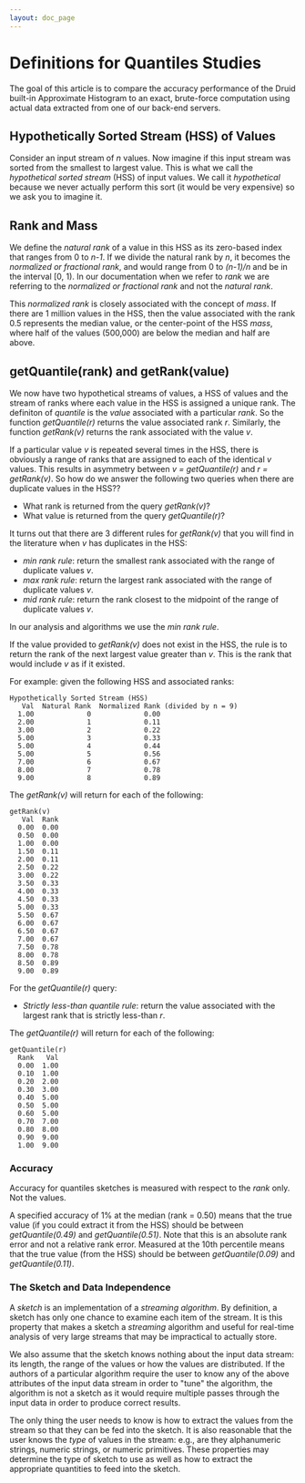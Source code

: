 ```yaml
---
layout: doc_page
---
```


# Definitions for Quantiles Studies

The goal of this article is to compare the accuracy performance of the Druid built-in Approximate Histogram to an exact, brute-force computation using actual data extracted from one of our back-end servers. 


## Hypothetically Sorted Stream (HSS) of Values
Consider an input stream of *n* values. Now imagine if this input stream was sorted from the smallest to largest value. This is what we call the *hypothetical sorted stream* (HSS) of input values. We call it *hypothetical* because we never actually perform this sort (it would be very expensive) so we ask you to imagine it. 

## Rank and Mass
We define the *natural rank* of a value in this HSS as its zero-based index that ranges from 0 to *n-1*. If we divide the natural rank by *n*, it becomes the *normalized or fractional rank*, and would range from 0 to *(n-1)/n* and be in the interval [0, 1). In our documentation when we refer to *rank* we are referring to the *normalized or fractional rank* and not the *natural rank*.

This *normalized rank* is closely associated with the concept of *mass*. If there are 1 million values in the HSS, then the value associated with the rank 0.5 represents the median value, or the center-point of the HSS *mass*, where half of the values (500,000) are below the median and half are above. 

## getQuantile(rank) and getRank(value)
We now have two hypothetical streams of values, a HSS of values and the stream of ranks where each value in the HSS is assigned a unique rank. 
The definiton of *quantile* is the *value* associated with a particular *rank*. So the function *getQuantile(r)* returns the value associated rank *r*.
Similarly, the function *getRank(v)* returns the rank associated with the value *v*.

If a particular value <i>v</i> is repeated several times in the HSS, there is obviously a range of ranks that are assigned to each of the identical <i>v</i> values. This results in asymmetry between *v = getQuantile(r)* and *r = getRank(v)*. So how do we answer the following two queries when there are duplicate values in the HSS?? 

* What rank is returned from the query <i>getRank(v)</i>? 
* What value is returned from the query <i>getQuantile(r)</i>? 

It turns out that there are 3 different rules for *getRank(v)* that you will find in the literature when *v* has duplicates in the HSS:

* <i>min rank rule</i>: return the smallest rank associated with the range of duplicate values <i>v</i>.
* <i>max rank rule</i>: return the largest rank associated with the range of duplicate values <i>v</i>.
* <i>mid rank rule</i>: return the rank closest to the midpoint of the range of duplicate values <i>v</i>.

In our analysis and algorithms we use the <i>min rank rule</i>.

If the value provided to *getRank(v)* does not exist in the HSS, the rule is to return the rank of the next largest value greater than *v*.
This is the rank that would include *v* as if it existed.

For example: given the following HSS and associated ranks:

```
Hypothetically Sorted Stream (HSS)
   Val  Natural Rank  Normalized Rank (divided by n = 9)
  1.00             0             0.00
  2.00             1             0.11
  3.00             2             0.22
  5.00             3             0.33
  5.00             4             0.44
  5.00             5             0.56
  7.00             6             0.67
  8.00             7             0.78
  9.00             8             0.89
```

The *getRank(v)* will return for each of the following:

```
getRank(v)
   Val  Rank
  0.00  0.00
  0.50  0.00
  1.00  0.00
  1.50  0.11
  2.00  0.11
  2.50  0.22
  3.00  0.22
  3.50  0.33
  4.00  0.33
  4.50  0.33
  5.00  0.33
  5.50  0.67
  6.00  0.67
  6.50  0.67
  7.00  0.67
  7.50  0.78
  8.00  0.78
  8.50  0.89
  9.00  0.89
```

For the *getQuantile(r)* query:

* <i>Strictly less-than quantile rule</i>: return the value associated with the largest rank that is strictly less-than *r*.

The *getQuantile(r)* will return for each of the following:

```
getQuantile(r)
  Rank   Val
  0.00  1.00
  0.10  1.00
  0.20  2.00
  0.30  3.00
  0.40  5.00
  0.50  5.00
  0.60  5.00
  0.70  7.00
  0.80  8.00
  0.90  9.00
  1.00  9.00
```

### Accuracy
Accuracy for quantiles sketches is measured with respect to the *rank* only.  Not the values.  

A specified accuracy of 1% at the median (rank = 0.50) means that the true value (if you could extract it from the HSS) should be 
between *getQuantile(0.49)* and *getQuantile(0.51)*. Note that this is an absolute rank error and not a relative rank error. 
Measured at the 10th percentile means that the true value (from the HSS) should be 
between *getQuantile(0.09)* and *getQuantile(0.11)*. 

### The Sketch and Data Independence
A *sketch* is an implementation of a *streaming algorithm*. By definition, a sketch has only one chance to examine each item of the stream.  It is this property that makes a sketch a *streaming* algorithm and useful for real-time analysis of very large streams that may be impractical to actually store. 

We also assume that the sketch knows nothing about the input data stream: its length, the range of the values or how the values are distributed. If the authors of a particular algorithm require the user to know any of the above attributes of the input data stream in order to "tune" the algorithm, the algorithm is not a sketch as it would require multiple passes through the input data in order to produce correct results.

The only thing the user needs to know is how to extract the values from the stream so that they can be fed into the sketch. 
It is also reasonable that the user knows the *type* of values in the stream: e.g., are they alphanumeric strings, numeric strings, or numeric primitives. These properties may determine the type of sketch to use as well as how to extract the appropriate quantities to feed into the sketch.

